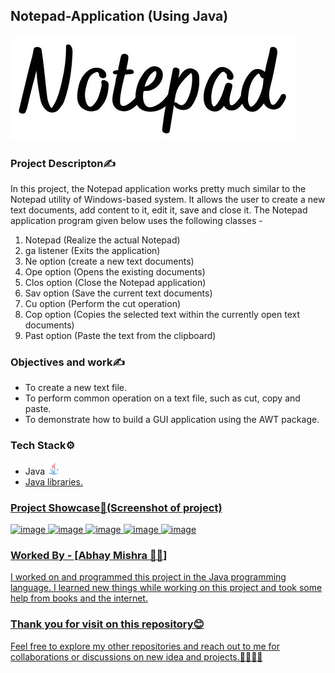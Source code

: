 
## Notepad-Application (Using Java)
 
![Notepad logo](https://github.com/abhaymishra24/Notepad-Application/blob/main/note_pade.jpg)

### Project Descripton✍️
In this project, the Notepad application works pretty much similar to the Notepad utility of Windows-based system.
It allows the user to create a new text documents, add content to it, edit it, save and close it. 
The Notepad application program given below uses the following classes - 

1. Notepad (Realize the actual Notepad)
2. ga listener (Exits the application)
3. Ne option (create a new text documents)
4. Ope option (Opens the existing documents)
5. Clos option (Close the Notepad application)
6. Sav option (Save the current text documents)
7. Cu option (Perform the cut operation)
8. Cop option (Copies the selected text within the currently open text documents)
9. Past option (Paste the text from the clipboard)

### Objectives and work✍️
- To create a new text file.
- To perform common operation on a text file, such as cut, copy and paste.
- To demonstrate how to build a GUI application using the AWT package.

### Tech Stack⚙️ 
- Java <a href="https://www.java.com" target="_blank" rel="noreferrer"> <img src="https://raw.githubusercontent.com/devicons/devicon/master/icons/java/java-original.svg" alt="java" width="20" height="20"/>
- Java libraries.

### Project Showcase🚀(Screenshot of project)

<img width="400" alt="image" src="https://github.com/user-attachments/assets/c40020e6-07d8-45bf-af25-0302e7904b30">
<img width="400" alt="image" src="https://github.com/user-attachments/assets/9679cf1e-5fe8-4ee4-810c-d4609d98b29c">
<img width="400" alt="image" src="https://github.com/user-attachments/assets/80cdb710-43ea-4a4e-a501-935d583d7a08">
<img width="400" alt="image" src="https://github.com/user-attachments/assets/7eb4be0a-bffc-4297-928f-d24798e1a46a">
<img width="400" alt="image" src="https://github.com/user-attachments/assets/25a83ae7-b811-4534-bea6-8c199c6ca481">

### Worked By - [Abhay Mishra 🧑‍💻]
I worked on and programmed this project in the Java programming language. 
I learned new things while working on this project and took some help from books and the internet.

### Thank you for visit on this repository😊
Feel free to explore my other repositories and reach out to me for collaborations or discussions on new idea and projects.🤝😊🧑‍💻
